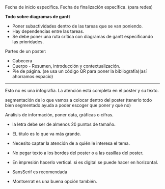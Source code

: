 Fecha de inicio específica.
Fecha de finalización específica. (para redes)

**Todo sobre diagramas de gantt**
* Poner subactividades dentro de las tareas que se van poniendo.
* Hay dependencias entre las tareas.
* Se debe poner una ruta crítica con diagramas de gantt especificando las 
prioridades.

Partes de un poster:

* Cabecera
* Cuerpo - Resumen, introducción y contextualización.
* Pie de página. (se usa un código QR para poner la bibliografía)(así ahorramos espacio)

------

Esto no es una infografía. La atención está completa en el poster y su texto.

segmentación de lo que vamos a colocar dentro del poster (tenerlo todo bien segmentado ayuda a 
poder escoger que poner y qué no)

Análisis de información, poner data, gráficas o cifras.


* la letra debe ser de almenos 20 puntos de tamaño.
* EL título es lo que va más grande.
* Necesito captar la atención de a quién le interesa el tema.
* No pegar texto a los bordes del poster o a las casillas del poster.
* En impresión hacerlo vertical. si es digital se puede hacer en horizontal.


* SansSerif es recomendada 
* Montserrat es una buena opción también.









